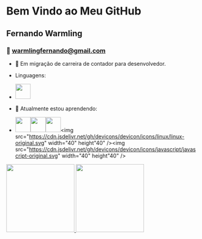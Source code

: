 # Bem Vindo ao Meu GitHub

## Fernando Warmling

### :e-mail: warmlingfernando@gmail.com

- 🔭 Em migração de carreira de contador para desenvolvedor.

- Linguagens:

- <img src="https://cdn.jsdelivr.net/gh/devicons/devicon/icons/java/java-original.svg" width="40" height="40" />

  

- 🌱 Atualmente estou aprendendo:

- <img src="https://cdn.jsdelivr.net/gh/devicons/devicon/icons/html5/html5-original-wordmark.svg" width="40" height="40" /><img src="https://cdn.jsdelivr.net/gh/devicons/devicon/icons/github/github-original-wordmark.svg" width="40" height="40" /><img src="https://cdn.jsdelivr.net/gh/devicons/devicon/icons/css3/css3-original-wordmark.svg" width="40" height="40"/><img src="https://cdn.jsdelivr.net/gh/devicons/devicon/icons/linux/linux-original.svg" width="40" height"40" /><img src="https://cdn.jsdelivr.net/gh/devicons/devicon/icons/javascript/javascript-original.svg" width="40" height"40" />
          
          

  

<div> 
 <a href="https://github.com/fernandowarmling"> 
 <img height="180em" src="https://github-readme-stats.vercel.app/api/top-langs/?username=fernandowarmling&layout=compact&langs_count=7&theme=dracula"/> 
 <img height="180em" src="https://github-readme-stats.vercel.app/api?username=fernandowarmling&show_icons=true&theme=dracula&include_all_commits=true&count_private=true"/> 
   </div>
